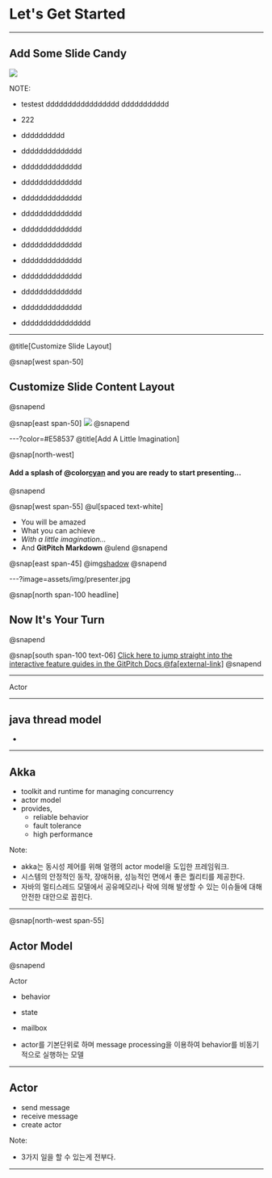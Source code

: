# Let's Get Started

---

## Add Some Slide Candy

![](assets/img/presentation.png)

NOTE:
- testest
ddddddddddddddddd
ddddddddddd
- 222


- dddddddddd
- dddddddddddddd
- dddddddddddddd
- dddddddddddddd
- dddddddddddddd
- dddddddddddddd
- dddddddddddddd
- dddddddddddddd
- dddddddddddddd
- dddddddddddddd
- dddddddddddddd
- dddddddddddddd













- dddddddddddddddd
---
@title[Customize Slide Layout]

@snap[west span-50]
## Customize Slide Content Layout
@snapend

@snap[east span-50]
![](assets/img/presentation.png)
@snapend

---?color=#E58537
@title[Add A Little Imagination]

@snap[north-west]
#### Add a splash of @color[cyan](**color**) and you are ready to start presenting...
@snapend

@snap[west span-55]
@ul[spaced text-white]
- You will be amazed
- What you can achieve
- *With a little imagination...*
- And **GitPitch Markdown**
@ulend
@snapend

@snap[east span-45]
@img[shadow](assets/img/conference.png)
@snapend

---?image=assets/img/presenter.jpg

@snap[north span-100 headline]
## Now It's Your Turn
@snapend

@snap[south span-100 text-06]
[Click here to jump straight into the interactive feature guides in the GitPitch Docs @fa[external-link]](https://gitpitch.com/docs/getting-started/tutorial/)
@snapend

---

Actor

---

## java thread model
- 

---

## Akka

- toolkit and runtime for managing concurrency
- actor model
- provides,
	- reliable behavior
	- fault tolerance
	- high performance

Note:
- akka는 동시성 제어를 위해 얼랭의 actor model을 도입한 프레임워크.
- 시스템의 안정적인 동작, 장애허용, 성능적인 면에서 좋은 퀄리티를 제공한다.
- 자바의 멀티스레드 모델에서 공유메모리나 락에 의해 발생할 수 있는 이슈들에 대해 안전한 대안으로 꼽힌다.

---

@snap[north-west span-55]
## Actor Model
@snapend

Actor
- behavior
- state
- mailbox

- actor를 기본단위로 하며 message processing을 이용하여 behavior를 비동기적으로 실행하는 모델

---

## Actor

- send message
- receive message
- create actor


Note:
- 3가지 일을 할 수 있는게 전부다. 

---
